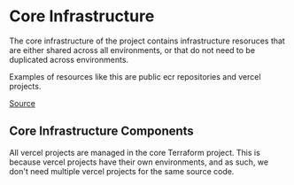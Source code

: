 # Core Infrastructure

The core infrastructure of the project contains infrastructure resoruces that are either shared across all environments,
or that do not need to be duplicated across environments.

Examples of resources like this are public ecr repositories and vercel projects.

[Source](/infra/core/main.tf)

## Core Infrastructure Components

All vercel projects are managed in the core Terraform project. This is because vercel projects have their own
environments, and as such, we don't need multiple vercel projects for the same source code.
